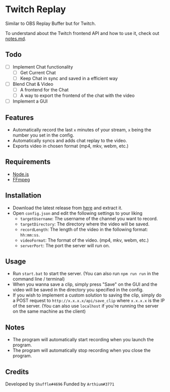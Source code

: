 # Twitch Replay

Similar to OBS Replay Buffer but for Twitch.

To understand about the Twitch frontend API and how to use it, check out [notes.md](notes.MD).

## Todo

- [ ] Implement Chat functionality
  - [ ] Get Current Chat
  - [ ] Keep Chat in sync and saved in a efficient way
- [ ] Blend Chat & Video
  - [ ] A frontend for the Chat
  - [ ] A way to export the frontend of the chat with the video
- [ ] Implement a GUI

## Features

- Automatically record the last `x` minutes of your stream, `x` being the number you set in the config.
- Automatically syncs and adds chat replay to the video.
- Exports video in chosen format (mp4, mkv, webm, etc.)

## Requirements

- [Node.js](https://nodejs.org/en/download/)
- [FFmpeg](https://www.gyan.dev/ffmpeg/builds/)

## Installation

- Download the latest release from [here](/releases) and extract it.
- Open `config.json` and edit the following settings to your liking
  - `targetUsername`: The username of the channel you want to record.
  - `targetDirectory`: The directory where the video will be saved.
  - `recordLength`: The length of the video in the following format: `hh:mm:ss`.
  - `videoFormat`: The format of the video. (mp4, mkv, webm, etc.)
  - `serverPort`: The port the server will run on.

## Usage

- Run `start.bat` to start the server. (You can also run `npm run run` in the command line / terminal)
- When you wanna save a clip, simply press "Save" on the GUI and the video will be saved in the directory you specified in the config.
- If you wish to implement a custom solution to saving the clip, simply do a POST request to `http://x.x.x.x/api/save_clip` where `x.x.x.x` is the IP of the server. (You can also use `localhost` if you're running the server on the same machine as the client)

## Notes

- The program will automatically start recording when you launch the program.
- The program will automatically stop recording when you close the program.

## Credits

Developed by `Shuffle#4696`
Funded by `Arthium#3771`
